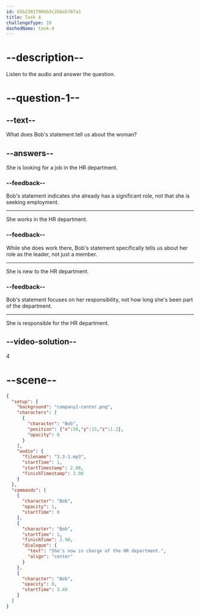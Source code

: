 ```yaml
---
id: 65b2301790bb3c256a5787a3
title: Task 4
challengeType: 19
dashedName: task-4
---
```


<!-- (Audio) Bob: She's now in charge of the HR department. -->

# --description--

Listen to the audio and answer the question.

# --question-1--

## --text--

What does Bob's statement tell us about the woman?

## --answers--

She is looking for a job in the HR department.

### --feedback--

Bob's statement indicates she already has a significant role, not that she is seeking employment.

---

She works in the HR department.

### --feedback--

While she does work there, Bob's statement specifically tells us about her role as the leader, not just a member.

---

She is new to the HR department.

### --feedback--

Bob's statement focuses on her responsibility, not how long she's been part of the department.

---

She is responsible for the HR department.

## --video-solution--

4

# --scene--

```json
{
  "setup": {
    "background": "company2-center.png",
    "characters": [
      {
        "character": "Bob",
        "position": {"x":50,"y":15,"z":1.2},
        "opacity": 0
      }
    ],
    "audio": {
      "filename": "3.3-1.mp3",
      "startTime": 1,
      "startTimestamp": 2.00,
      "finishTimestamp": 3.90
    }
  },
  "commands": [
    {
      "character": "Bob",
      "opacity": 1,
      "startTime": 0
    },
    {
      "character": "Bob",
      "startTime": 1,
      "finishTime": 2.90,
      "dialogue": {
        "text": "She's now in charge of the HR department.",
        "align": "center"
      }
    },
    {
      "character": "Bob",
      "opacity": 0,
      "startTime": 3.40
    }
  ]
}
```
